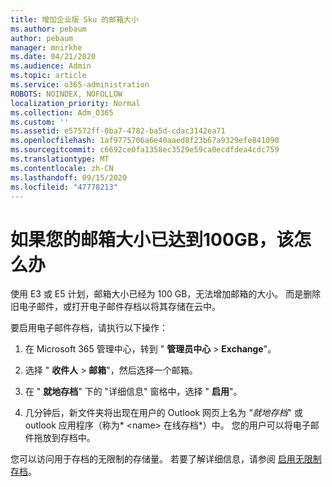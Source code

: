 ```yaml
---
title: 增加企业版 Sku 的邮箱大小
ms.author: pebaum
author: pebaum
manager: mnirkhe
ms.date: 04/21/2020
ms.audience: Admin
ms.topic: article
ms.service: o365-administration
ROBOTS: NOINDEX, NOFOLLOW
localization_priority: Normal
ms.collection: Adm_O365
ms.custom: ''
ms.assetid: e57572ff-0ba7-4782-ba5d-cdac3142ea71
ms.openlocfilehash: 1af9775706a6e40aaed8f23b67a9329efe841090
ms.sourcegitcommit: c6692ce0fa1358ec3529e59ca0ecdfdea4cdc759
ms.translationtype: MT
ms.contentlocale: zh-CN
ms.lasthandoff: 09/15/2020
ms.locfileid: "47778213"
---
```

# <a name="what-to-do-if-your-mailbox-size-is-already-100gb"></a>如果您的邮箱大小已达到100GB，该怎么办

使用 E3 或 E5 计划，邮箱大小已经为 100 GB，无法增加邮箱的大小。 而是删除旧电子邮件，或打开电子邮件存档以将其存储在云中。 
  
要启用电子邮件存档，请执行以下操作：
  
1. 在 Microsoft 365 管理中心，转到 " **管理员中心** \> **Exchange**"。 
    
2. 选择 " **收件人** \> **邮箱**"，然后选择一个邮箱。 
    
3. 在 " **就地存档**" 下的 "详细信息" 窗格中，选择 " **启用**"。 
    
4. 几分钟后，新文件夹将出现在用户的 Outlook 网页上名为 *"就地存档*" 或 outlook 应用程序（称为* \<name\> 在线存档*）中。 您的用户可以将电子邮件拖放到存档中。 
    
您可以访问用于存档的无限制的存储量。 若要了解详细信息，请参阅 [启用无限制存档](https://docs.microsoft.com/microsoft-365/compliance/enable-unlimited-archiving)。
  

